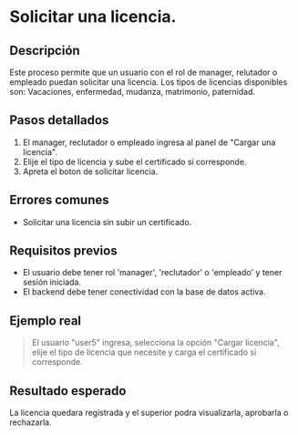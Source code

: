 # Solicitar una licencia.

## Descripción
Este proceso permite que un usuario con el rol de manager, relutador o empleado puedan solicitar una licencia. Los tipos de licencias disponibles son: Vacaciones, enfermedad, mudanza, matrimonio, paternidad.

## Pasos detallados
1. El manager, reclutador o empleado ingresa al panel de "Cargar una licencia".
2. Elije el tipo de licencia y sube el certificado si corresponde.
3. Apreta el boton de solicitar licencia.

## Errores comunes
- Solicitar una licencia sin subir un certificado.

## Requisitos previos
- El usuario debe tener rol 'manager', 'reclutador' o 'empleado' y tener sesión iniciada.
- El backend debe tener conectividad con la base de datos activa.

## Ejemplo real
> El usuario "user5" ingresa, selecciona la opción "Cargar licencia", elije el tipo de licencia que necesite y carga el certificado si corresponde.

## Resultado esperado
La licencia quedara registrada y el superior podra visualizarla, aprobarla o rechazarla.